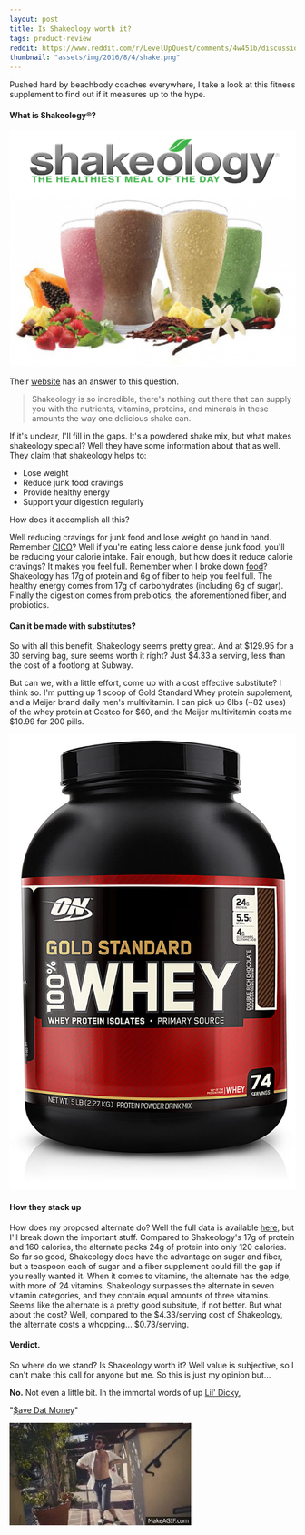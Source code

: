 ```yaml
---
layout: post
title: Is Shakeology worth it?
tags: product-review
reddit: https://www.reddit.com/r/LevelUpQuest/comments/4w451b/discussion_thread_is_shakeology_worth_it/
thumbnail: "assets/img/2016/8/4/shake.png"
---
```


Pushed hard by beachbody coaches everywhere, I take a look at this fitness supplement to find out if it measures up to the hype.

#### What is Shakeology®?

![shake][shake]

Their [website](http://www.shakeology.com/en_US/) has an answer to this question.

>Shakeology is so incredible, there's nothing out there that can supply you with the nutrients, vitamins, proteins, and minerals in these amounts the way one delicious shake can.

If it's unclear, I'll fill in the gaps. It's a powdered shake mix, but what makes shakeology special? Well they have some information about that as well. They claim that shakeology helps to:

- Lose weight
- Reduce junk food cravings
- Provide healthy energy
- Support your digestion regularly

How does it accomplish all this?

Well reducing cravings for junk food and lose weight go hand in hand. Remember [CICO](/glossary#CICO)? Well if you're eating less calorie dense junk food, you'll be reducing your calorie intake. Fair enough, but how does it reduce calorie cravings? It makes you feel full. Remember when I broke down [food](/2016/06/27/chp2-bit-food/)? Shakeology has 17g of protein and 6g of fiber to help you feel full. The healthy energy comes from 17g of carbohydrates (including 6g of sugar). Finally the digestion comes from prebiotics, the aforementioned fiber, and probiotics.

#### Can it be made with substitutes?

So with all this benefit, Shakeology seems pretty great. And at $129.95 for a 30 serving bag, sure seems worth it right? Just $4.33 a serving, less than the cost of a footlong at Subway.

But can we, with a little effort, come up with a cost effective substitute? I think so. I'm putting up 1 scoop of Gold Standard Whey protein supplement, and a Meijer brand daily men's multivitamin. I can pick up 6lbs (~82 uses) of the whey protein at Costco for $60, and the Meijer multivitamin costs me $10.99 for 200 pills.

![protein][protein]

#### How they stack up

How does my proposed alternate do? Well the full data is available [here](https://docs.google.com/spreadsheets/d/1BDN5rlscOjIf8Hqcyrk7KcyUBG3oFH8BzzR5sDaLrYw/edit?usp=sharing), but I'll break down the important stuff. Compared to Shakeology's 17g of protein and 160 calories, the alternate packs 24g of protein into only 120 calories. So far so good, Shakeology does have the advantage on sugar and fiber, but a teaspoon each of sugar and a fiber supplement could fill the gap if you really wanted it. When it comes to vitamins, the alternate has the edge, with more of 24 vitamins. Shakeology surpasses the alternate in seven vitamin categories, and they contain equal amounts of three vitamins. Seems like the alternate is a pretty good subsitute, if not better. But what about the cost? Well, compared to the $4.33/serving cost of Shakeology, the alternate costs a whopping... $0.73/serving.

#### Verdict.

So where do we stand? Is Shakeology worth it? Well value is subjective, so I can't make this call for anyone but me. So this is just my opinion but...

**No.** Not even a little bit. In the immortal words of up [Lil' Dicky](lildicky.com),

"[$ave Dat Money](https://www.youtube.com/watch?v=yvHYWD29ZNY)"

![save_dat_money][save_dat_money]

[shake]: /assets/img/2016/8/4/shake.png "Shakeology"
[save_dat_money]: /assets/img/2016/8/4/save_dat_money.gif "Save that money"
[protein]: /assets/img/2016/8/4/ON-gold-standard.jpg "Gold Standard Whey protein"
